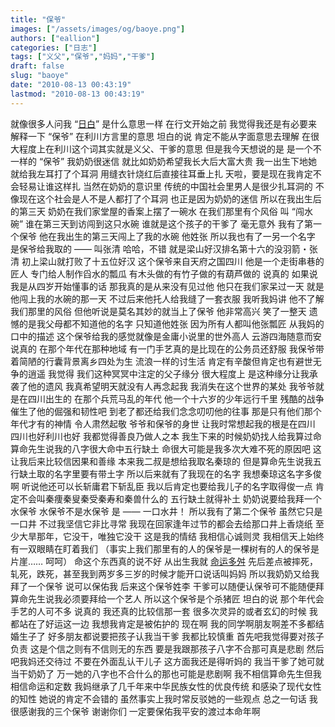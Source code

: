 ```yaml
---
title: "保爷"
images: ["/assets/images/og/baoye.png"]
authors: ["eallion"]
categories: ["日志"]
tags: ["义父","保爷","妈妈","干爹"]
draft: false
slug: "baoye"
date: "2010-08-13 00:43:19"
lastmod: "2010-08-13 00:43:19"
---
```


就像很多人问我 “[日白](http://baike.baidu.com/view/609818.htm)” 是什么意思一样
在行文开始之前
我觉得我还是有必要来解释一下 “保爷” 在利川方言里的意思
坦白的说
肯定不能从字面意思去理解
在很大程度上在利川这个词其实就是义父、干爹的意思
但是我今天想说的是
是一个不一样的 “保爷”
我奶奶很迷信
就比如奶奶希望我长大后大富大贵
我一出生下地她就给我左耳打了个耳洞
用缝衣针烧红后直接往耳垂上扎
天啦，要是现在我肯定不会轻易让谁这样扎
当然在奶奶的意识里
传统的中国社会里男人是很少扎耳洞的
不像现在这个社会是人不是人都打了个耳洞
也正是因为奶奶的迷信
所以在我出生后的第三天
奶奶在我们家堂屋的香案上摆了一碗水
在我们那里有个风俗
叫 “闯水碗”
谁在第三天到访闯到这只水碗
谁就是这个孩子的干爹了
毫无意外
我有了第一个保爷
他在我出生的第三天闯上了我的水碗
他姓张
所以我也有了一另一个名字
是保爷给我取的 —— 叫张清
哈哈，不错
就是梁山好汉排名第十六的没羽箭・张清
初上梁山就打败了十五位好汉
这个保爷来自天府之国四川
他是一个走街串巷的匠人
专门给人制作舀水的瓢瓜
有木头做的有竹子做的有葫芦做的
说真的
如果说我是从四岁开始懂事的话
那我真的是从来没有见过他
他只在我们家呆过一天
就是他闯上我的水碗的那一天
不过后来他托人给我缝了一套衣服
我听我妈讲
他不了解我们那里的风俗
但他听说是莫名其妙的就当上了保爷
他非常高兴
笑了一整天
遗憾的是我父母都不知道他的名字
只知道他姓张
因为所有人都叫他张瓢匠
从我妈的口中的描述
这个保爷给我的感觉就像是金庸小说里的世外高人
云游四海随意而安
说真的
在那个年代在那种地域
有一门手艺真的是比现在的公务员还舒服
我保爷带着简陋的行囊背景离乡四处为生
流浪一样的讨生活
肯定有辛酸但肯定也有避世无争的逍遥
我觉得
我们这种冥冥中注定的父子缘分
很大程度上
是这种缘分让我承袭了他的遗风
我真希望明天就没有人再念起我
我消失在这个世界的某处
我爷爷就是在四川出生的
在那个兵荒马乱的年代
他一个十六岁的少年远行千里
残酷的战争催生了他的倔强和韧性吧
到老了都还给我们念念叨叨他的往事
那是只有他们那个年代才有的神情
令人肃然起敬
爷爷和保爷的身世
让我时常想起我的根是在四川
四川也好利川也好
我都觉得善良乃做人之本
我生下来的时候奶奶找人给我算过命
算命先生说我的八字很大命中五行缺土
命很大可能是我多次大难不死的原因吧
这让我后来比较信因果和善缘
本来我二叔是想给我取名秦琼的
但是算命先生说我五行缺土取的名字里要有带土字
所以后来就有了我现在的名字
我想秦琼这名字多俊啊
听说他还可以长斩庸君下斩乱臣
我以后肯定也要给我儿子的名字取得俊一点
肯定不会叫秦痩秦叟秦受秦寿和秦兽什么的
五行缺土就得补土
奶奶说要给我拜一个水保爷
水保爷不是水保爷 是 —— 一口水井！
所以我有了第二个保爷
虽然它只是一口井
不过我坚信它非比寻常
我现在回家逢年过节的都会去给那口井上香烧纸
至少大旱那年，它没干，唯独它没干
这是我的情结
我相信心诚则灵
我相信天上始终有一双眼睛在盯着我们
（事实上我们那里有的人的保爷是一棵树有的人的保爷是片崖…… 呵呵）
命这个东西真的说不好
从出生我就 [命运多舛](http://eallion.com/alive)
先后差点被摔死，轧死，跌死，甚至我到两岁多三岁的时候才能开口说话叫妈妈
所以我奶奶又给我拜了一个保爷
说可以保佑我
后来这个保爷姓李
干爹可以随便认保爷可不能随便拜
算命先生说我必须要拜给一个艺人
所以这个保爷是个杀猪匠
坦白的说
那个年代会手艺的人可不多
说真的
我还真的比较信那一套
很多次灵异的或者玄幻的时候
我都站在了好运这一边
我想我肯定是被佑护的
现在啊
我的同学啊朋友啊差不多都结婚生子了
好多朋友都说要把孩子认我当干爹
我都比较慎重
首先吧我觉得要对孩子负责
这是个信之则有不信则无的东西
要是我跟那孩子八字不合那可真是悲剧
然后吧我妈还交待过
不要在外面乱认干儿子
这方面我还是得听妈的
我当干爹了她可就当干奶奶了
万一她的八字也不合什么的那也可能是悲剧啊
我不相信算命先生但我相信命运和定数
我妈继承了几千年来中华民族女性的优良传统
和感染了现代女性的知性
她说的肯定不会错的
虽然事实上我时常反驳她的一些观点
总之一句话
我很感谢我的三个保爷
谢谢你们
一定要保佑我平安的渡过本命年啊
